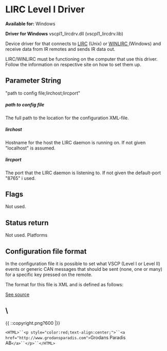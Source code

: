 # LIRC Level I Driver

**Available for:** Windows

**Driver for Windows** vscpl1_lircdrv.dll (vscpl1_lircdrv.lib)

Device driver for that connects to [LIRC](http://www.lirc.org) (Unix) or [WINLIRC ](http://winlirc.sourceforge.net) (Windows) and receive data from IR remotes and sends IR data out.

LIRC/WINLIRC must be functioning on the computer that use this driver. Follow the information on respective site on how to set them up. 

## Parameter String

   "path to config file;lirchost;lircport"

##### path to config file

The full path to the location for the configuration XML-file.

##### lirchost

Hostname for the host the LIRC daemon is running on. If not given "localhost" is assumed.

##### lircport

The port that the LIRC daemon is listening to. If not given the default-port "8765" i used.

## Flags

Not used. 

## Status return

Not used. Platforms

## Configuration file format

In the configuration file it is possible to set what VSCP (Level I or Level II) events or generic CAN messages that should be sent (none, one or many) for a specific key pressed on the remote.

The format for this file is XML and is defined as follows:

[See source](https///github.com/grodansparadis/vscp_software/tree/master/src/vscp/drivers/level1/lirc)

\\ 
----
{{  ::copyright.png?600  |}}

`<HTML>``<p style="color:red;text-align:center;">``<a href="http://www.grodansparadis.com">`Grodans Paradis AB`</a>``</p>``</HTML>`
